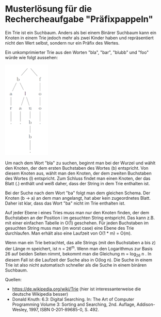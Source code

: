 # Musterlösung für die Rechercheaufgabe "Präfixpappeln"

[//]: # (20:57 - 21:13 + knuth 21:29 => ca 30 min => 2h für Studis)

Ein Trie ist ein Suchbaum.
Anders als bei einem Binärer Suchbaum kann ein Knoten in einem Trie jedoch mehr als zwei Kinder haben und repräsentiert nicht den Wert selbst, sondern nur ein Präfix des Wertes.

Ein unkomprimierter Trie aus den Worten "bla", "bar", "blubb" und "foo" würde wie folgt aussehen:

![Trie](AB3-Recherche-Trie-solution-img.png)

Um nach dem Wort "bla" zu suchen, beginnt man bei der Wurzel und wählt den Knoten, der dem ersten Buchstaben des Wortes (b) entspricht.
Von diesem Knoten aus, wählt man den Knoten, der dem zweiten Buchstaben des Wortes (l) entspricht.
Zum Schluss findet man einen Knoten, der das Blatt (.) enthält und weiß daher, dass der String in dem Trie enthalten ist.

Bei der Suche nach dem Wort "ba" folgt man dem gleichen Schema. Der Knoten (b -> a) an dem man angelangt, hat aber kein zugeordnetes Blatt.
Daher ist klar, dass das Wort "ba" nicht im Trie enthalten ist.

Auf jeder Ebene i eines Tries muss man nur den Knoten finden, der dem Buchstaben an der Position i im gesuchten String entspricht. Das kann z.B. mit einer einfachen Tabelle in O(1) geschehen.
Für jeden Buchstaben im gesuchten String muss man (im worst case) eine Ebene des Trie durchlaufen.
Man erhält also eine Laufzeit von O(1 * m) = O(m).

Wenn man ein Trie betrachtet, das alle Strings (mit den Buchstaben a bis z) der Länge m speichert, ist n = 26<sup>m</sup>.
Wenn man den Logarithmus zur Basis 26 auf beiden Seiten nimmt, bekommt man die Gleichung m = log<sub>26</sub> n .
In diesem Fall ist die Laufzeit der Suche also in O(log n).
Die Suche in einem Trie ist also nicht automatisch schneller als die Suche in einem binären Suchbaum.

Quellen:

* https://de.wikipedia.org/wiki/Trie (hier ist interessanterweise die deutsche Wikipedia besser)
* Donald Knuth: 6.3: Digital Searching. In: The Art of Computer Programming Volume 3: Sorting and Searching, 2nd. Auflage, Addison-Wesley, 1997, ISBN 0-201-89685-0, S. 492.